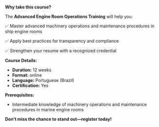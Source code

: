 **Why take this course?**

The **Advanced Engine Room Operations Training** will help you:

✅ Master advanced machinery operations and maintenance procedures in ship engine rooms

✅ Apply best practices for transparency and compliance

✅ Strengthen your resume with a recognized credential

**Course Details:**
- **Duration:** 12 weeks
- **Format:** online
- **Language:** Portuguese (Brazil)
- **Certification:** Yes

**Prerequisites:**
- Intermediate knowledge of machinery operations and maintenance procedures in marine engine rooms

**Don't miss the chance to stand out—register today!**